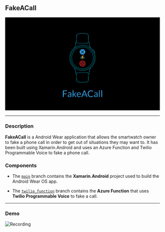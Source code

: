 ## FakeACall

![Banner](docs/FakeACall.png)

---

### Description

**FakeACall** is a Android Wear application that allows the smartwatch owner to fake a phone call in order to get out of situations they may want to. It has been built using Xamarin.Android and uses an Azure Function and Twilio Programmable Voice to fake a phone call.

###  Components

* The [```main```](https://github.com/adityaoberai/FakeACall/tree/main) branch contains the **Xamarin.Android** project used to build the Android Wear OS app.  

* The [```twilio_function```](https://github.com/adityaoberai/FakeACall/tree/twilio_function) branch contains the **Azure Function** that uses **Twilio Programmable Voice** to fake a call.  

---

### Demo

![Recording](docs/Recording.gif)
